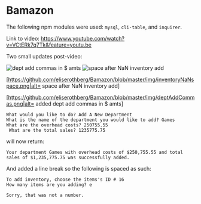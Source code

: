 # Bamazon

The following npm modules were used: `mysql`,  `cli-table`, and `inquirer`.

Link to video: https://www.youtube.com/watch?v=VCtERk7q7Tk&feature=youtu.be

Two small updates post-video: 

<!-- [dept add commas in $ amts](Bamazon/inventoryNaNspace.png)
[dept add commas in $ amts](Bamazon/deptAddCommas.png) -->
![dept add commas in $ amts](https://eliserothberg.github.com/Bamazon/deptAddCommas.png)
![space after NaN inventory add](https://eliserothberg.github.com/images/inventoryNaNspace.png)

[https://github.com/eliserothberg/Bamazon/blob/master/img/inventoryNaNspace.png|alt= space after NaN inventory add]

[https://github.com/eliserothberg/Bamazon/blob/master/img/deptAddCommas.png|alt= added dept add commas in $ amts]


```
What would you like to do? Add A New Department
What is the name of the department you would like to add? Games
What are the overhead costs? 250755.55
 What are the total sales? 1235775.75
 ```
 will now return:
 ```
 Your department Games with overhead costs of $250,755.55 and total sales of $1,235,775.75 was successfully added.
```
And added a line break so the following is spaced as such:
```
To add inventory, choose the items's ID # 16
How many items are you adding? e

Sorry, that was not a number.
```
